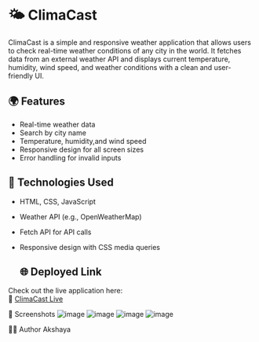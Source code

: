 # 🌤️ ClimaCast

ClimaCast is a simple and responsive weather application that allows users to check real-time weather conditions of any city in the world. It fetches data from an external weather API and displays current temperature, humidity, wind speed, and weather conditions with a clean and user-friendly UI.

## 🌍 Features

- Real-time weather data
- Search by city name
- Temperature, humidity,and wind speed
- Responsive design for all screen sizes
- Error handling for invalid inputs

## 🔧 Technologies Used

- HTML, CSS, JavaScript
- Weather API (e.g., OpenWeatherMap)
- Fetch API for API calls
- Responsive design with CSS media queries

  ## 🌐 Deployed Link

Check out the live application here:  
🔗 [ClimaCast Live](https://climacast1.netlify.app)



📸 Screenshots
![image](https://github.com/user-attachments/assets/0b842509-a82b-4e28-8f1d-547efb95c3fd)
![image](https://github.com/user-attachments/assets/63bab346-fda2-4ffb-bb7b-9267e5d3ad19)
![image](https://github.com/user-attachments/assets/c06e0b17-5878-476e-ae6b-ec120b53604b)
![image](https://github.com/user-attachments/assets/569d26e8-5345-4fe3-81a6-f4feb20d2c83)

👩‍💻 Author
Akshaya
